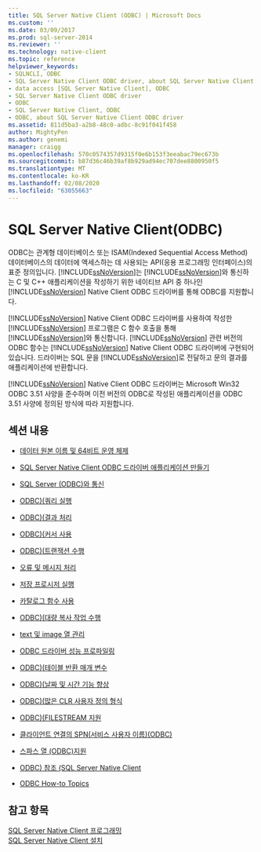 ```yaml
---
title: SQL Server Native Client (ODBC) | Microsoft Docs
ms.custom: ''
ms.date: 03/09/2017
ms.prod: sql-server-2014
ms.reviewer: ''
ms.technology: native-client
ms.topic: reference
helpviewer_keywords:
- SQLNCLI, ODBC
- SQL Server Native Client ODBC driver, about SQL Server Native Client ODBC driver
- data access [SQL Server Native Client], ODBC
- SQL Server Native Client ODBC driver
- ODBC
- SQL Server Native Client, ODBC
- ODBC, about SQL Server Native Client ODBC driver
ms.assetid: 811d5ba3-a2b8-48c0-adbc-8c91f041f458
author: MightyPen
ms.author: genemi
manager: craigg
ms.openlocfilehash: 570c0574357d9315f0e6b153f3eeabac79ec673b
ms.sourcegitcommit: b87d36c46b39af8b929ad94ec707dee8800950f5
ms.translationtype: MT
ms.contentlocale: ko-KR
ms.lasthandoff: 02/08/2020
ms.locfileid: "63055663"
---
```

# <a name="sql-server-native-client-odbc"></a>SQL Server Native Client(ODBC)
  ODBC는 관계형 데이터베이스 또는 ISAM(Indexed Sequential Access Method) 데이터베이스의 데이터에 액세스하는 데 사용되는 API(응용 프로그래밍 인터페이스)의 표준 정의입니다. 
  [!INCLUDE[ssNoVersion](../../../includes/ssnoversion-md.md)]는 [!INCLUDE[ssNoVersion](../../../includes/ssnoversion-md.md)]와 통신하는 C 및 C++ 애플리케이션을 작성하기 위한 네이티브 API 중 하나인 [!INCLUDE[ssNoVersion](../../../includes/ssnoversion-md.md)] Native Client ODBC 드라이버를 통해 ODBC를 지원합니다.  
  
 
  [!INCLUDE[ssNoVersion](../../../includes/ssnoversion-md.md)] Native Client ODBC 드라이버를 사용하여 작성한 [!INCLUDE[ssNoVersion](../../../includes/ssnoversion-md.md)] 프로그램은 C 함수 호출을 통해 [!INCLUDE[ssNoVersion](../../../includes/ssnoversion-md.md)]와 통신합니다. 
  [!INCLUDE[ssNoVersion](../../../includes/ssnoversion-md.md)] 관련 버전의 ODBC 함수는 [!INCLUDE[ssNoVersion](../../../includes/ssnoversion-md.md)] Native Client ODBC 드라이버에 구현되어 있습니다. 드라이버는 SQL 문을 [!INCLUDE[ssNoVersion](../../../includes/ssnoversion-md.md)]로 전달하고 문의 결과를 애플리케이션에 반환합니다.  
  
 
  [!INCLUDE[ssNoVersion](../../../includes/ssnoversion-md.md)] Native Client ODBC 드라이버는 Microsoft Win32 ODBC 3.51 사양을 준수하며 이전 버전의 ODBC로 작성된 애플리케이션을 ODBC 3.51 사양에 정의된 방식에 따라 지원합니다.  
  
## <a name="in-this-section"></a>섹션 내용  
  
-   [데이터 원본 이름 및 64비트 운영 체제](data-source-names-and-64-bit-operating-systems.md)  
  
-   [SQL Server Native Client ODBC 드라이버 애플리케이션 만들기](creating-a-driver-application.md)  
  
-   [SQL Server &#40;ODBC&#41;와 통신](../../native-client-odbc-communication/communicating-with-sql-server-odbc.md)  
  
-   [ODBC&#41;&#40;쿼리 실행](../../native-client-odbc-queries/executing-queries-odbc.md)  
  
-   [ODBC&#41;&#40;결과 처리](../../native-client-odbc-results/processing-results-odbc.md)  
  
-   [ODBC&#41;&#40;커서 사용](../../native-client-odbc-cursors/using-cursors-odbc.md)  
  
-   [ODBC&#41;&#40;트랜잭션 수행](../../../database-engine/dev-guide/performing-transactions-odbc.md)  
  
-   [오류 및 메시지 처리](../../native-client-odbc-error-messages/handling-errors-and-messages.md)  
  
-   [저장 프로시저 실행](../../native-client-odbc-stored-procedures/running-stored-procedures.md)  
  
-   [카탈로그 함수 사용](using-catalog-functions.md)  
  
-   [ODBC&#41;&#40;대량 복사 작업 수행](../../native-client-odbc-bulk-copy-operations/performing-bulk-copy-operations-odbc.md)  
  
-   [text 및 image 열 관리](../../native-client-odbc-text-image-columns/managing-text-and-image-columns.md)  
  
-   [ODBC 드라이버 성능 프로파일링](profiling-odbc-driver-performance.md)  
  
-   [ODBC&#41;&#40;테이블 반환 매개 변수](../../native-client-odbc-table-valued-parameters/table-valued-parameters-odbc.md)  
  
-   [ODBC&#41;&#40;날짜 및 시간 기능 향상](../../native-client-odbc-date-time/date-and-time-improvements-odbc.md)  
  
-   [ODBC&#41;&#40;많은 CLR 사용자 정의 형식](large-clr-user-defined-types-odbc.md)  
  
-   [ODBC&#41;&#40;FILESTREAM 지원](filestream-support-odbc.md)  
  
-   [클라이언트 연결의 SPN&#40;서비스 사용자 이름&#41;&#40;ODBC&#41;](service-principal-names-spns-in-client-connections-odbc.md)  
  
-   [스파스 열 &#40;ODBC&#41;지원](sparse-columns-support-odbc.md)  
  
-   [ODBC&#41; 참조 &#40;SQL Server Native Client](../../../database-engine/dev-guide/sql-server-native-client-odbc-reference.md)  
  
-   [ODBC How-to Topics](../../native-client-odbc-how-to/odbc-how-to-topics.md)  
  
## <a name="see-also"></a>참고 항목  
 [SQL Server Native Client 프로그래밍](../sql-server-native-client-programming.md)   
 [SQL Server Native Client 설치](../applications/installing-sql-server-native-client.md)  
  
  
